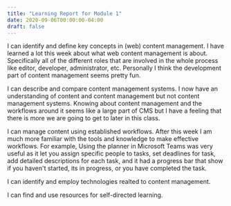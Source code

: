 ```yaml
---
title: "Learning Report for Module 1"
date: 2020-09-06T00:00:00-04:00
draft: false
---
```


I can identify and define key concepts in (web) content management.
I have learned a lot this week about what web content management is about. Specifically all of the different roles that are involved in the whole process like editor, developer, administrator, etc. Personally I think the development part of content management seems pretty fun. 


I can describe and compare content management systems.
I now have an understanding of content and content management but not content management systems. Knowing about content management and the workflows around it seems like a large part of CMS but I have a feeling that there is more we are going to get to later in this class.


I can manage content using established workflows.
After this week I am much more familiar with the tools and knowledge to make effective workflows. For example, Using the planner in Microsoft Teams was very useful as it let you assign specific people to tasks, set deadlines for task, add detailed descriptions for each task, and it had a progress bar that show if you haven't started, its in progress, or you have completed the task.


I can identify and employ technologies realted to content management.



I can find and use resources for self-directed learning.

